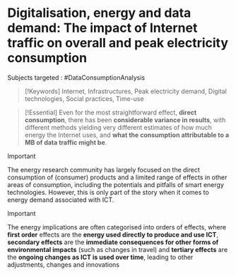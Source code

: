  # Digitalisation, energy and data demand: The impact of Internet traffic on overall and peak electricity consumption

Subjects targeted : #DataConsumptionAnalysis

>[!Keywords]
> Internet, Infrastructures, Peak electricity demand, Digital technologies, Social practices, Time-use

>[!Essential]
>Even for the most straightforward effect, **direct consumption**, there has been **considerable variance in results**, with different methods yielding very different estimates of how much energy the Internet uses, and **what the consumption attributable to a MB of data traffic might be**.


>[!Important]
>The energy research community has largely focused on the direct consumption of (consumer) products and a limited range of effects in other areas of consumption, including the potentials and pitfalls of smart energy technologies. However, this is only part of the story when it comes to energy demand associated with ICT.

>[!Important]
>  The energy implications are often categorised into orders of effects, where **first order** effects are the **energy used directly to produce and use ICT**, **secondary effects** are the **immediate consequences for other forms of environmental impacts** (such as changes in travel) and **tertiary effects** are the **ongoing changes as ICT is used over time**, leading to other adjustments, changes and innovations


